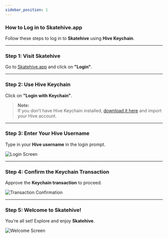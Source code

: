 ```yaml
---
sidebar_position: 1
---
```


### How to Log in to Skatehive.app

Follow these steps to log in to **Skatehive** using **Hive Keychain**.

---

### Step 1: Visit Skatehive

Go to [Skatehive.app](https://skatehive.app/) and click on **"Login"**.

---

### Step 2: Use Hive Keychain

Click on **"Login with Keychain"**.

> **Note:**  
> If you don’t have Hive Keychain installed, [download it here](https://hive-keychain.com/) and import your Hive account.

---

### Step 3: Enter Your Hive Username

Type in your **Hive username** in the login prompt.

![Login Screen](../../src/assets/Tuto-logIn/1.png)

---

### Step 4: Confirm the Keychain Transaction

Approve the **Keychain transaction** to proceed.

![Transaction Confirmation](../../src/assets/Tuto-logIn/2.png)

---

### Step 5: Welcome to Skatehive!

You’re all set! Explore and enjoy **Skatehive**.

![Welcome Screen](../../src/assets/Tuto-logIn/3.png)
